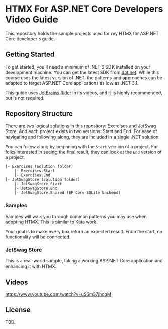 # HTMX For ASP.NET Core Developers Video Guide

This repository holds the sample projects used for my HTMX for ASP.NET Core developer's guide. 

## Getting Started

To get started, you'll need a minimum of .NET 6 SDK installed on your development machine. You can get the
latest SDK from [dot.net](https://dotnet.microsoft.com/download). While this course uses the latest 
version of .NET, the patterns and approaches can be adapted to target ASP.NET Core applications as low as .NET 3.1.

This guide uses [JetBrains Rider](https://jetbrains.com/rider) in its videos, and it is highly recommended, but is not required.

## Repository Structure

There are two logical solutions in this repository: Exercises and JetSwag Store. 
And each project exists in two versions: Start and End. For ease of navigating and following along,
they are included in a single .NET solution.

You can follow along by beginning with the `Start` version of a project. For folks interested in 
seeing the final result, they can look at the `End` version of a project.

```console
|- Exercises (solution folder)
    |- Exercises.Start
    |- Exercises.End
|- JetSwagStore (solution folder)
    |- JetSwagStore.Start
    |- JetSwagStore.End
    |- JetSwagStore.Shared (EF Core SQLite backend)
```

### Samples

Samples will walk you through common patterns you may use when adopting HTMX. This is similar to Kata work.

Your goal is to make every box return an expected result. From the start, no functionality
will be connected.

### JetSwag Store

This is a real-world sample, taking a working ASP.NET Core application and enhancing it with HTMX.

## Videos

https://www.youtube.com/watch?v=uS6m37jhdqM

## License

TBD. 
